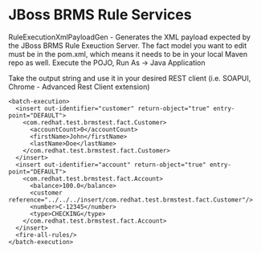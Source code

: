 JBoss BRMS Rule Services
========================

RuleExecutionXmlPayloadGen - Generates the XML payload expected by the JBoss BRMS Rule Exeuction Server.
The fact model you want to edit must be in the pom.xml, which means it needs to be in your local Maven repo as well.
Execute the POJO, Run As -> Java Application

Take the output string and use it in your desired REST client (i.e. SOAPUI, Chrome - Advanced Rest Client extension)

	<batch-execution>
	  <insert out-identifier="customer" return-object="true" entry-point="DEFAULT">
	    <com.redhat.test.brmstest.fact.Customer>
	      <accountCount>0</accountCount>
	      <firstName>John</firstName>
	      <lastName>Doe</lastName>
	    </com.redhat.test.brmstest.fact.Customer>
	  </insert>
	  <insert out-identifier="account" return-object="true" entry-point="DEFAULT">
	    <com.redhat.test.brmstest.fact.Account>
	      <balance>100.0</balance>
	      <customer reference="../../../insert/com.redhat.test.brmstest.fact.Customer"/>
	      <number>C-12345</number>
	      <type>CHECKING</type>
	    </com.redhat.test.brmstest.fact.Account>
	  </insert>
	  <fire-all-rules/>
	</batch-execution>

